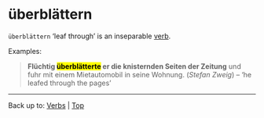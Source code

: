 # überblättern

`überblättern` ‘leaf through’ is an inseparable [verb](../../index.md).

Examples:

> **Flüchtig <mark>überblätterte</mark> er die knisternden Seiten der Zeitung** und fuhr mit einem Mietautomobil in seine Wohnung. (*Stefan Zweig*) – ‘he leafed through the pages’

----

Back up to: [Verbs](../../index.md) | [Top](../../../index.md)
